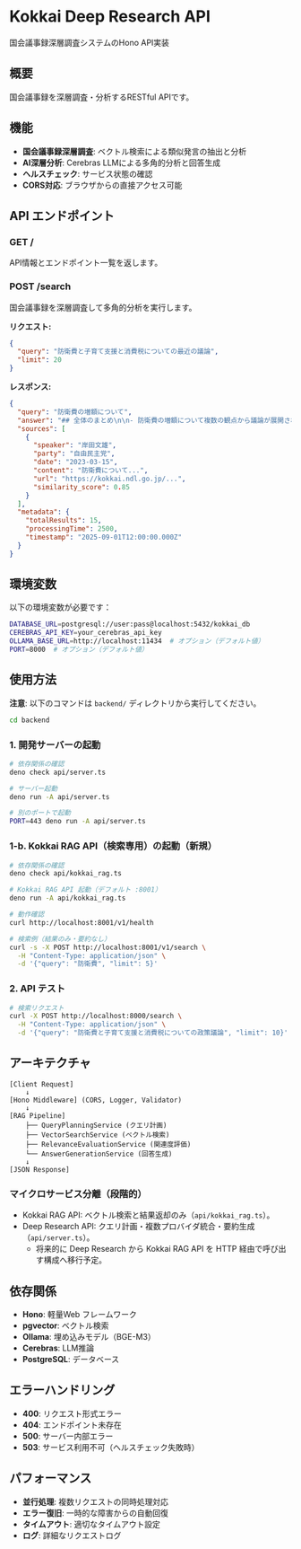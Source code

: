 # Kokkai Deep Research API

国会議事録深層調査システムのHono API実装

## 概要

国会議事録を深層調査・分析するRESTful APIです。

## 機能

- **国会議事録深層調査**: ベクトル検索による類似発言の抽出と分析
- **AI深層分析**: Cerebras LLMによる多角的分析と回答生成
- **ヘルスチェック**: サービス状態の確認
- **CORS対応**: ブラウザからの直接アクセス可能

## API エンドポイント

### GET /
API情報とエンドポイント一覧を返します。


### POST /search
国会議事録を深層調査して多角的分析を実行します。

**リクエスト:**
```json
{
  "query": "防衛費と子育て支援と消費税についての最近の議論",
  "limit": 20
}
```

**レスポンス:**
```json
{
  "query": "防衛費の増額について",
  "answer": "## 全体のまとめ\n\n- 防衛費の増額について複数の観点から議論が展開されており...\n- 子育て支援政策では財源確保の課題が指摘されている...\n- 消費税に関しては減税と社会保障の両面での議論が活発化している...",
  "sources": [
    {
      "speaker": "岸田文雄",
      "party": "自由民主党",
      "date": "2023-03-15",
      "content": "防衛費について...",
      "url": "https://kokkai.ndl.go.jp/...",
      "similarity_score": 0.85
    }
  ],
  "metadata": {
    "totalResults": 15,
    "processingTime": 2500,
    "timestamp": "2025-09-01T12:00:00.000Z"
  }
}
```

## 環境変数

以下の環境変数が必要です：

```bash
DATABASE_URL=postgresql://user:pass@localhost:5432/kokkai_db
CEREBRAS_API_KEY=your_cerebras_api_key
OLLAMA_BASE_URL=http://localhost:11434  # オプション（デフォルト値）
PORT=8000  # オプション（デフォルト値）
```

## 使用方法

**注意**: 以下のコマンドは `backend/` ディレクトリから実行してください。

```bash
cd backend
```

### 1. 開発サーバーの起動

```bash
# 依存関係の確認
deno check api/server.ts

# サーバー起動
deno run -A api/server.ts

# 別のポートで起動
PORT=443 deno run -A api/server.ts
```

### 1-b. Kokkai RAG API（検索専用）の起動（新規）

```bash
# 依存関係の確認
deno check api/kokkai_rag.ts

# Kokkai RAG API 起動（デフォルト :8001）
deno run -A api/kokkai_rag.ts

# 動作確認
curl http://localhost:8001/v1/health

# 検索例（結果のみ・要約なし）
curl -s -X POST http://localhost:8001/v1/search \
  -H "Content-Type: application/json" \
  -d '{"query": "防衛費", "limit": 5}'
```

### 2. API テスト

```bash
# 検索リクエスト
curl -X POST http://localhost:8000/search \
  -H "Content-Type: application/json" \
  -d '{"query": "防衛費と子育て支援と消費税についての政策議論", "limit": 10}'
```

## アーキテクチャ

```
[Client Request] 
    ↓
[Hono Middleware] (CORS, Logger, Validator)
    ↓  
[RAG Pipeline]
    ├── QueryPlanningService (クエリ計画)
    ├── VectorSearchService (ベクトル検索)
    ├── RelevanceEvaluationService (関連度評価)
    └── AnswerGenerationService (回答生成)
    ↓
[JSON Response]
```

### マイクロサービス分離（段階的）

- Kokkai RAG API: ベクトル検索と結果返却のみ（`api/kokkai_rag.ts`）。
- Deep Research API: クエリ計画・複数プロバイダ統合・要約生成（`api/server.ts`）。
  - 将来的に Deep Research から Kokkai RAG API を HTTP 経由で呼び出す構成へ移行予定。

## 依存関係

- **Hono**: 軽量Web フレームワーク
- **pgvector**: ベクトル検索
- **Ollama**: 埋め込みモデル（BGE-M3）
- **Cerebras**: LLM推論
- **PostgreSQL**: データベース

## エラーハンドリング

- **400**: リクエスト形式エラー
- **404**: エンドポイント未存在
- **500**: サーバー内部エラー
- **503**: サービス利用不可（ヘルスチェック失敗時）

## パフォーマンス

- **並行処理**: 複数リクエストの同時処理対応
- **エラー復旧**: 一時的な障害からの自動回復
- **タイムアウト**: 適切なタイムアウト設定
- **ログ**: 詳細なリクエストログ
